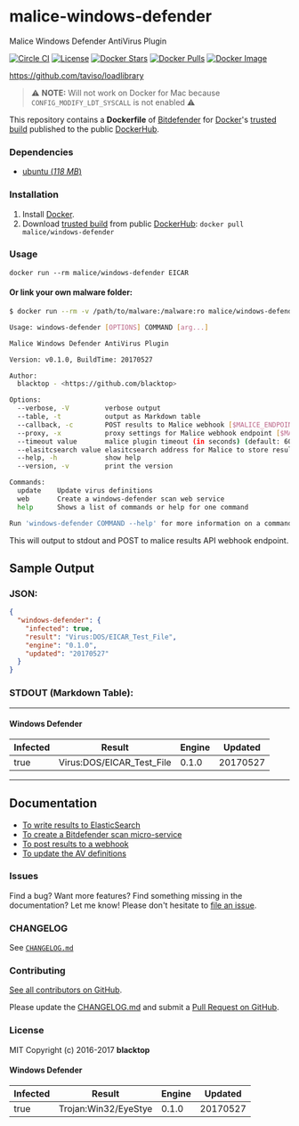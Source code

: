 malice-windows-defender
=======================

Malice Windows Defender AntiVirus Plugin

[![Circle CI](https://circleci.com/gh/maliceio/malice-windows-defender.png?style=shield)](https://circleci.com/gh/maliceio/malice-windows-defender)
[![License](http://img.shields.io/:license-mit-blue.svg)](http://doge.mit-license.org)
[![Docker Stars](https://img.shields.io/docker/stars/malice/windows-defender.svg)](https://hub.docker.com/r/malice/windows-defender/)
[![Docker Pulls](https://img.shields.io/docker/pulls/malice/windows-defender.svg)](https://hub.docker.com/r/malice/windows-defender/)
[![Docker Image](https://img.shields.io/badge/docker%20image-277%20MB-blue.svg)](https://hub.docker.com/r/malice/windows-defender/)

https://github.com/taviso/loadlibrary

> :warning: **NOTE:** Will not work on Docker for Mac because `CONFIG_MODIFY_LDT_SYSCALL` is not enabled :warning:  

This repository contains a **Dockerfile** of [Bitdefender](http://www.windows-defender.com/business/antivirus-for-unices.html) for [Docker](https://www.docker.io/)'s [trusted build](https://hub.docker.com/r/malice/windows-defender/) published to the public [DockerHub](https://hub.docker.com).

### Dependencies

-	[ubuntu (*118 MB*\)](https://hub.docker.com/_/ubuntu/)

### Installation

1.	Install [Docker](https://www.docker.io/).
2.	Download [trusted build](https://hub.docker.com/r/malice/windows-defender/) from public [DockerHub](https://hub.docker.com): `docker pull malice/windows-defender`

### Usage

```
docker run --rm malice/windows-defender EICAR
```

#### Or link your own malware folder:

```bash
$ docker run --rm -v /path/to/malware:/malware:ro malice/windows-defender FILE

Usage: windows-defender [OPTIONS] COMMAND [arg...]

Malice Windows Defender AntiVirus Plugin

Version: v0.1.0, BuildTime: 20170527

Author:
  blacktop - <https://github.com/blacktop>

Options:
  --verbose, -V         verbose output
  --table, -t	        output as Markdown table
  --callback, -c	    POST results to Malice webhook [$MALICE_ENDPOINT]
  --proxy, -x	        proxy settings for Malice webhook endpoint [$MALICE_PROXY]
  --timeout value       malice plugin timeout (in seconds) (default: 60) [$MALICE_TIMEOUT]    
  --elasitcsearch value elasitcsearch address for Malice to store results [$MALICE_ELASTICSEARCH]   
  --help, -h	        show help
  --version, -v	        print the version

Commands:
  update	Update virus definitions
  web       Create a windows-defender scan web service  
  help		Shows a list of commands or help for one command

Run 'windows-defender COMMAND --help' for more information on a command.
```

This will output to stdout and POST to malice results API webhook endpoint.

## Sample Output

### JSON:

```json
{
  "windows-defender": {
    "infected": true,
    "result": "Virus:DOS/EICAR_Test_File",
    "engine": "0.1.0",
    "updated": "20170527"
  }
}
```

### STDOUT (Markdown Table):

---

#### Windows Defender

| Infected | Result                    | Engine | Updated  |
| -------- | ------------------------- | ------ | -------- |
| true     | Virus:DOS/EICAR_Test_File | 0.1.0  | 20170527 |

---

Documentation
-------------

-	[To write results to ElasticSearch](https://github.com/maliceio/malice-windows-defender/blob/master/docs/elasticsearch.md)
-	[To create a Bitdefender scan micro-service](https://github.com/maliceio/malice-windows-defender/blob/master/docs/web.md)
-	[To post results to a webhook](https://github.com/maliceio/malice-windows-defender/blob/master/docs/callback.md)
-	[To update the AV definitions](https://github.com/maliceio/malice-windows-defender/blob/master/docs/update.md)

### Issues

Find a bug? Want more features? Find something missing in the documentation? Let me know! Please don't hesitate to [file an issue](https://github.com/maliceio/malice-windows-defender/issues/new).

### CHANGELOG

See [`CHANGELOG.md`](https://github.com/maliceio/malice-windows-defender/blob/master/CHANGELOG.md)

### Contributing

[See all contributors on GitHub](https://github.com/maliceio/malice-windows-defender/graphs/contributors).

Please update the [CHANGELOG.md](https://github.com/maliceio/malice-windows-defender/blob/master/CHANGELOG.md) and submit a [Pull Request on GitHub](https://help.github.com/articles/using-pull-requests/).

### License

MIT Copyright (c) 2016-2017 **blacktop**

#### Windows Defender

| Infected | Result               | Engine | Updated  |
| -------- | -------------------- | ------ | -------- |
| true     | Trojan:Win32/EyeStye | 0.1.0  | 20170527 |

